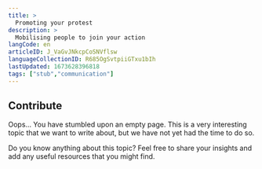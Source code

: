 ```yaml
---
title: >
  Promoting your protest
description: >
  Mobilising people to join your action
langCode: en
articleID: J_VaGvJNkcpCoSNVflsw
languageCollectionID: R685OgSvtpiiGTxu1bIh
lastUpdated: 1673628396818
tags: ["stub","communication"]
---
```


## **Contribute**

Oops… You have stumbled upon an empty page. This is a very interesting topic that we want to write about, but we have not yet had the time to do so.

Do you know anything about this topic? Feel free to share your insights and add any useful resources that you might find.